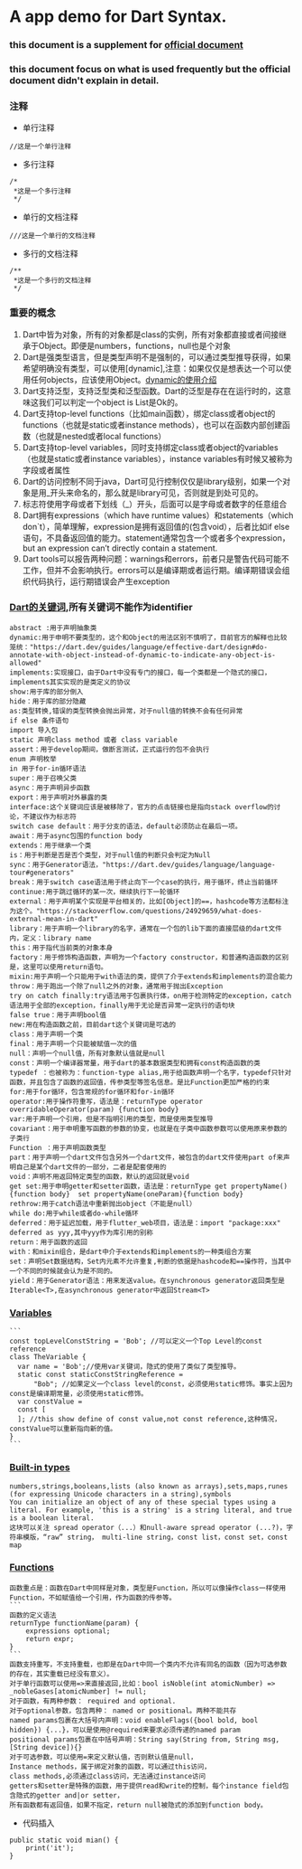 # A app demo for Dart Syntax.

### this document is a supplement for [official document](https://dart.dev/guides/language/language-tour)
### this document focus on what is used frequently but the official document didn't explain in detail.

### 注释
- 单行注释
```
//这是一个单行注释
```
- 多行注释
```
/*
 *这是一个多行注释
 */
```
- 单行的文档注释
```
///这是一个单行的文档注释
```
- 多行的文档注释
```
/**
 *这是一个多行的文档注释
 */
```
### 重要的概念
1.  Dart中皆为对象，所有的对象都是class的实例，所有对象都直接或者间接继承于Object。即便是numbers，functions，null也是个对象
2.  Dart是强类型语言，但是类型声明不是强制的，可以通过类型推导获得，如果希望明确没有类型，可以使用[dynamic],注意：如果仅仅是想表达一个可以使用任何objects，应该使用Object。[dynamic的使用介绍](https://dart.dev/guides/language/effective-dart/design#do-annotate-with-object-instead-of-dynamic-to-indicate-any-object-is-allowed)
3.  Dart支持泛型，支持泛型类和泛型函数。Dart的泛型是存在在运行时的，这意味这我们可以判定一个object is List<int>是Ok的。
4.  Dart支持top-level functions（比如main函数），绑定class或者object的functions（也就是static或者instance methods），也可以在函数内部创建函数（也就是nested或者local functions）
5.  Dart支持top-level variables，同时支持绑定class或者object的variables（也就是static或者instance variables），instance variables有时候又被称为字段或者属性
6.  Dart的访问控制不同于java，Dart可见行控制仅仅是library级别，如果一个对象是用_开头来命名的，那么就是library可见，否则就是到处可见的。
7.  标志符使用字母或者下划线（_）开头，后面可以是字母或者数字的任意组合
8.  Dart拥有expressions（which have runtime values）和statements（which don`t），简单理解，expression是拥有返回值的(包含void），后者比如if else语句，不具备返回值的能力。statement通常包含一个或者多个expression，but an expression can’t directly contain a statement.
9.  Dart tools可以报告两种问题：warnings和errors，前者只是警告代码可能不工作，但并不会影响执行。errors可以是编译期或者运行期。编译期错误会组织代码执行，运行期错误会产生exception
### [Dart的关键词](https://dart.dev/guides/language/language-tour#keywords),所有关键词不能作为identifier  
    abstract :用于声明抽象类
    dynamic:用于申明不要类型的，这个和Object的用法区别不慎明了，目前官方的解释也比较笼统："https://dart.dev/guides/language/effective-dart/design#do-annotate-with-object-instead-of-dynamic-to-indicate-any-object-is-allowed"
    implements:实现接口，由于Dart中没有专门的接口，每一个类都是一个隐式的接口，implements其实实现的是类定义的协议
    show:用于库的部分倒入
    hide：用于库的部分隐藏
    as:类型转换,错误的类型转换会抛出异常，对于null值的转换不会有任何异常
    if else 条件语句
    import 导入包
    static 声明class method 或者 class variable
    assert：用于develop期间，做断言测试，正式运行的包不会执行
    enum 声明枚举
    in 用于for-in循环语法
    super：用于召唤父类
    async：用于声明异步函数
    export：用于声明对外暴露的类
    interface:这个关键词应该是被移除了，官方的点击链接也是指向stack overflow的讨论，不建议作为标志符
    switch case default：用于分支的语法，default必须防止在最后一项。
    await：用于async包围的function body
    extends：用于继承一个类
    is：用于判断是否是否个类型，对于null值的判断只会判定为Null
    sync：用于Generator语法，"https://dart.dev/guides/language/language-tour#generators"
    break：用于switch case语法用于终止向下一个case的执行，用于循环，终止当前循环
    continue:用于跳过循环的某一次，继续执行下一轮循环
    external：用于声明某个实现是平台相关的，比如[Object]的==，hashcode等方法都标注为这个。"https://stackoverflow.com/questions/24929659/what-does-external-mean-in-dart"
    library：用于声明一个library的名字，通常在一个包的lib下面的直接层级的dart文件内，定义：library name
    this：用于指代当前类的对象本身
    factory：用于修饰构造函数，声明为一个factory constructor，和普通构造函数的区别是，这里可以使用return语句。
    mixin:用于声明一个只能用于with语法的类，提供了介于extends和implements的混合能力
    throw：用于跑出一个除了null之外的对象，通常用于抛出Exception
    try on catch finally:try语法用于包裹执行体，on用于检测特定的exception，catch语法用于全部的exception，finally用于无论是否异常一定执行的语句块
    false true：用于声明bool值
    new:用在构造函数之前，目前dart这个关键词是可选的
    class：用于声明一个类
    final：用于声明一个只能被赋值一次的值
    null：声明一个null值，所有对象默认值就是null
    const：声明一个编译器常量，用于dart的基本数据类型和拥有const构造函数的类
    typedef ：也被称为：function-type alias,用于给函数声明一个名字，typedef只针对函数，并且包含了函数的返回值，传参类型等签名信息。是比Function更加严格的约束
    for:用于for循环，包含常规的for循环和for-in循环
    operator:用于操作符重写，语法是：returnType operator overridableOperator(param) {function body}
    var:用于声明一个引用，但是不指明引用的类型，而是使用类型推导
    covariant：用于申明重写函数的参数的协变，也就是在子类中函数参数可以使用原来参数的子类行
    Function ：用于声明函数类型
    part：用于声明一个dart文件包含另外一个dart文件，被包含的dart文件使用part of来声明自己是某个dart文件的一部分，二者是配套使用的
    void：声明不用返回特定类型的函数，默认的返回就是void
    get set:用于申明getter和setter函数，语法是：returnType get propertyName(){function body}  set propertyName(oneParam){function body}
    rethrow:用于catch语法中重新抛出object（不能是null）
    while do:用于while或者do-while循环
    deferred：用于延迟加载，用于flutter_web项目，语法是：import "package:xxx" deferred as yyy,其中yyy作为库引用的别称
    return：用于函数的返回
    with：和mixin组合，是dart中介于extends和implements的一种类组合方案
    set：声明Set数据结构，Set内元素不允许重复,判断的依据是hashcode和==操作符，当其中一个不同的时候就会认为是不同的。
    yield：用于Generator语法：用来发送value。在synchronous generator返回类型是Iterable<T>,在asynchronous generator中返回Stream<T>   
### [Variables](https://dart.dev/guides/language/language-tour#variables)  
    ```
    const topLevelConstString = 'Bob'; //可以定义一个Top Level的const reference
    class TheVariable {
      var name = 'Bob';//使用var关键词，隐式的使用了类似了类型推导。
      static const staticConstStringReference =
          "Bob"; //如果定义一个class level的const，必须使用static修饰。事实上因为const是编译期常量，必须使用static修饰。
      var constValue =
      const [
      ]; //this show define of const value,not const reference,这种情况，constValue可以重新指向新的值。
    }
    ```
### [Built-in types](https://dart.dev/guides/language/language-tour#built-in-types)
    numbers,strings,booleans,lists (also known as arrays),sets,maps,runes (for expressing Unicode characters in a string),symbols
    You can initialize an object of any of these special types using a literal. For example, 'this is a string' is a string literal, and true is a boolean literal.
    这块可以关注 spread operator（...）和null-aware spread operator (...?)，字符串模版，“raw” string， multi-line string，const list，const set，const map
    
### [Functions](https://dart.dev/guides/language/language-tour#functions)
    函数重点是：函数在Dart中同样是对象，类型是Function，所以可以像操作class一样使用Function，不如赋值给一个引用，作为函数的传参等。
    ```
    函数的定义语法
    returnType functionName(param) {
        expressions optional;
        return expr;
    }
    ```
    函数支持重写，不支持重载，也即是在Dart中同一个类内不允许有同名的函数（因为可选参数的存在，其实重载已经没有意义）。
    对于单行函数可以使用=>来直接返回,比如：bool isNoble(int atomicNumber) => _nobleGases[atomicNumber] != null;
    对于函数，有两种参数： required and optional.
    对于optional参数，包含两种： named or positional。两种不能共存
    named params包裹在大括号内声明：void enableFlags({bool bold, bool hidden}) {...}，可以是使用@required来要求必须传递的named param
    positional params包裹在中括号声明：String say(String from, String msg, [String device]){}
    对于可选参数，可以使用=来定义默认值，否则默认值是null，
    Instance methods，属于绑定对象的函数，可以通过this访问，
    class methods,必须通过class访问，无法通过instance访问
    getters和setter是特殊的函数，用于提供read和write的控制，每个instance field包含隐式的getter and|or setter，
    所有函数都有返回值，如果不指定，return null被隐式的添加到function body。
    
- 代码插入  
```
public static void mian() {
    print('it');
}
```


